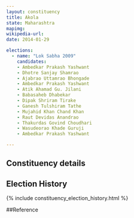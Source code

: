 ```yaml
---
layout: constituency
title: Akola
state: Maharashtra
mapimg: 
wikipedia-url: 
date: 2014-01-29

elections: 
  - name: "Lok Sabha 2009"
    candidates: 
    - Ambedkar Prakash Yashwant 
    - Dhotre Sanjay Shamrao 
    - Ajabrao Uttamrao Bhongade 
    - Ambedkar Prakash Yashwant 
    - Atik Ahamad Gu. Jilani 
    - Babasaheb Dhabekar 
    - Dipak Shriram Tirake 
    - Ganesh Tulshiram Tathe 
    - Mujahid Khan Chand Khan 
    - Raut Devidas Anandrao 
    - Thakurdas Govind Choudhari 
    - Wasudeorao Khade Guruji 
    - Ambedkar Prakash Yashwant 

---
```

## Constituency details


## Election History
{% include constituency_election_history.html %}

##Reference
